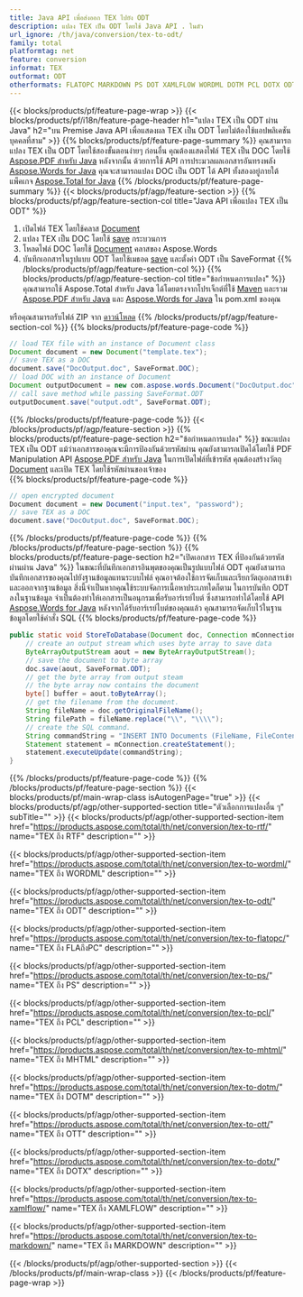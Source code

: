```yaml
---
title: Java API เพื่อส่งออก TEX ไปยัง ODT
description: แปลง TEX เป็น ODT โดยใช้ Java API . ในตัว
url_ignore: /th/java/conversion/tex-to-odt/
family: total
platformtag: net
feature: conversion
informat: TEX
outformat: ODT
otherformats: FLATOPC MARKDOWN PS DOT XAMLFLOW WORDML DOTM PCL DOTX ODT RTF OTT
---
```

{{< blocks/products/pf/feature-page-wrap >}}
{{< blocks/products/pf/i18n/feature-page-header h1="แปลง TEX เป็น ODT ผ่าน Java" h2="บน Premise Java API เพื่อแสดงผล TEX เป็น ODT โดยไม่ต้องใช้แอปพลิเคชันบุคคลที่สาม" >}}
{{% blocks/products/pf/feature-page-summary %}}
คุณสามารถแปลง TEX เป็น ODT โดยใช้สองขั้นตอนง่ายๆ ก่อนอื่น คุณต้องแสดงไฟล์ TEX เป็น DOC โดยใช้ [Aspose.PDF สำหรับ Java](https://products.aspose.com/pdf/java/) หลังจากนั้น ด้วยการใช้ API การประมวลผลเอกสารอันทรงพลัง [Aspose.Words for Java](https://products.aspose.com/words/java/) คุณจะสามารถแปลง DOC เป็น ODT ได้ API ทั้งสองอยู่ภายใต้แพ็คเกจ [Aspose.Total for Java](https://products.aspose.com/total/java/)
{{% /blocks/products/pf/feature-page-summary  %}}
{{< blocks/products/pf/agp/feature-section >}}
{{% blocks/products/pf/agp/feature-section-col title="Java API เพื่อแปลง TEX เป็น ODT" %}}
1. เปิดไฟล์ TEX โดยใช้คลาส [Document](https://reference.aspose.com/pdf/java/com.aspose.pdf/Document)
2. แปลง TEX เป็น DOC โดยใช้ [save](https://reference.aspose.com/pdf/java/com.aspose.pdf/Document#save-java.lang.String-com.aspose.pdf.SaveOptions- ) กระบวนการ
3. โหลดไฟล์ DOC โดยใช้ [Document](https://reference.aspose.com/words/java/com.aspose.words/Document) คลาสของ Aspose.Words
4. บันทึกเอกสารในรูปแบบ ODT โดยใช้เมธอด [save](https://reference.aspose.com/words/java/com.aspose.words/Document#save(java.lang.String,int)) และตั้งค่า ODT เป็น SaveFormat
{{% /blocks/products/pf/agp/feature-section-col %}}
{{% blocks/products/pf/agp/feature-section-col title="ข้อกำหนดการแปลง" %}}
คุณสามารถใช้ Aspose.Total สำหรับ Java ได้โดยตรงจากโปรเจ็กต์ที่ใช้ [Maven](https://repository.aspose.com/webapp/#/artifacts/browse/tree/General/repo/com/aspose/aspose-total) และรวม [Aspose.PDF สำหรับ Java](https://docs.aspose.com/pdf/java/installation/) และ [Aspose.Words for Java](https://docs.aspose.com/words/java/installation/) ใน pom.xml ของคุณ

หรือคุณสามารถรับไฟล์ ZIP จาก [ดาวน์โหลด](https://downloads.aspose.com/total/java)
{{% /blocks/products/pf/agp/feature-section-col %}}
{{% blocks/products/pf/feature-page-code %}}

```java
// load TEX file with an instance of Document class
Document document = new Document("template.tex");
// save TEX as a DOC 
document.save("DocOutput.doc", SaveFormat.DOC); 
// load DOC with an instance of Document
Document outputDocument = new com.aspose.words.Document("DocOutput.doc");
// call save method while passing SaveFormat.ODT
outputDocument.save("output.odt", SaveFormat.ODT);   
```

{{% /blocks/products/pf/feature-page-code %}}
{{< /blocks/products/pf/agp/feature-section >}}
{{% blocks/products/pf/feature-page-section  h2="ข้อกำหนดการแปลง" %}}
ขณะแปลง TEX เป็น ODT แม้ว่าเอกสารของคุณจะมีการป้องกันด้วยรหัสผ่าน คุณยังสามารถเปิดได้โดยใช้ PDF Manipulation API [Aspose.PDF สำหรับ Java](https://docs.aspose.com/pdf/java/installation/) ในการเปิดไฟล์ที่เข้ารหัส คุณต้องสร้างวัตถุ [Document](https://reference.aspose.com/pdf/java/com.aspose.pdf/Document) และเปิด TEX โดยใช้รหัสผ่านของเจ้าของ  
{{% blocks/products/pf/feature-page-code %}}
```cs
// open encrypted document
Document document = new Document("input.tex", "password");
// save TEX as a DOC 
document.save("DocOutput.doc", SaveFormat.DOC);
```

{{% /blocks/products/pf/feature-page-code  %}}
{{% /blocks/products/pf/feature-page-section %}}
{{% blocks/products/pf/feature-page-section  h2="เปิดเอกสาร TEX ที่ป้องกันด้วยรหัสผ่านผ่าน Java" %}}
ในขณะที่บันทึกเอกสารอินพุตของคุณเป็นรูปแบบไฟล์ ODT คุณยังสามารถบันทึกเอกสารของคุณไปยังฐานข้อมูลแทนระบบไฟล์ คุณอาจต้องใช้การจัดเก็บและเรียกวัตถุเอกสารเข้าและออกจากฐานข้อมูล สิ่งนี้จำเป็นหากคุณใช้ระบบจัดการเนื้อหาประเภทใดก็ตาม ในการบันทึก ODT ลงในฐานข้อมูล จำเป็นต้องทำให้เอกสารเป็นอนุกรมเพื่อรับอาร์เรย์ไบต์ ซึ่งสามารถทำได้โดยใช้ API [Aspose.Words for Java](https://products.aspose.com/words/Java/) หลังจากได้รับอาร์เรย์ไบต์ของคุณแล้ว คุณสามารถจัดเก็บไว้ในฐานข้อมูลโดยใช้คำสั่ง SQL 
{{% blocks/products/pf/feature-page-code %}}

```java
public static void StoreToDatabase(Document doc, Connection mConnection) throws Exception {
    // create an output stream which uses byte array to save data
    ByteArrayOutputStream aout = new ByteArrayOutputStream();
    // save the document to byte array
    doc.save(aout, SaveFormat.ODT);
    // get the byte array from output steam
    // the byte array now contains the document
    byte[] buffer = aout.toByteArray();
    // get the filename from the document.
    String fileName = doc.getOriginalFileName();
    String filePath = fileName.replace("\\", "\\\\");
    // create the SQL command.
    String commandString = "INSERT INTO Documents (FileName, FileContent) VALUES('" + filePath + "', '" + buffer + "')";
    Statement statement = mConnection.createStatement();
    statement.executeUpdate(commandString);
}  
```

{{% /blocks/products/pf/feature-page-code  %}}
{{% /blocks/products/pf/feature-page-section %}}
{{< blocks/products/pf/main-wrap-class isAutogenPage="true" >}}
{{< blocks/products/pf/agp/other-supported-section title="ตัวเลือกการแปลงอื่น ๆ" subTitle="" >}}
{{< blocks/products/pf/agp/other-supported-section-item href="https://products.aspose.com/total/th/net/conversion/tex-to-rtf/" name="TEX ถึง RTF" description="" >}}

{{< blocks/products/pf/agp/other-supported-section-item href="https://products.aspose.com/total/th/net/conversion/tex-to-wordml/" name="TEX ถึง WORDML" description="" >}}

{{< blocks/products/pf/agp/other-supported-section-item href="https://products.aspose.com/total/th/net/conversion/tex-to-odt/" name="TEX ถึง ODT" description="" >}}

{{< blocks/products/pf/agp/other-supported-section-item href="https://products.aspose.com/total/th/net/conversion/tex-to-flatopc/" name="TEX ถึง FLAถึงPC" description="" >}}

{{< blocks/products/pf/agp/other-supported-section-item href="https://products.aspose.com/total/th/net/conversion/tex-to-ps/" name="TEX ถึง PS" description="" >}}

{{< blocks/products/pf/agp/other-supported-section-item href="https://products.aspose.com/total/th/net/conversion/tex-to-pcl/" name="TEX ถึง PCL" description="" >}}

{{< blocks/products/pf/agp/other-supported-section-item href="https://products.aspose.com/total/th/net/conversion/tex-to-mhtml/" name="TEX ถึง MHTML" description="" >}}

{{< blocks/products/pf/agp/other-supported-section-item href="https://products.aspose.com/total/th/net/conversion/tex-to-dotm/" name="TEX ถึง DOTM" description="" >}}

{{< blocks/products/pf/agp/other-supported-section-item href="https://products.aspose.com/total/th/net/conversion/tex-to-ott/" name="TEX ถึง OTT" description="" >}}

{{< blocks/products/pf/agp/other-supported-section-item href="https://products.aspose.com/total/th/net/conversion/tex-to-dotx/" name="TEX ถึง DOTX" description="" >}}

{{< blocks/products/pf/agp/other-supported-section-item href="https://products.aspose.com/total/th/net/conversion/tex-to-xamlflow/" name="TEX ถึง XAMLFLOW" description="" >}}

{{< blocks/products/pf/agp/other-supported-section-item href="https://products.aspose.com/total/th/net/conversion/tex-to-markdown/" name="TEX ถึง MARKDOWN" description="" >}}


{{< /blocks/products/pf/agp/other-supported-section >}}
{{< /blocks/products/pf/main-wrap-class >}}
{{< /blocks/products/pf/feature-page-wrap >}}